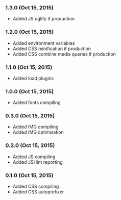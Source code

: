 ### 1.3.0 (Oct 15, 2015)

* Added JS uglify if production

### 1.2.0 (Oct 15, 2015)

* Added environment variables
* Added CSS minification if production
* Added CSS combine media queries if production

### 1.1.0 (Oct 15, 2015)

* Added load plugins

### 1.0.0 (Oct 15, 2015)

* Added fonts compiling

### 0.3.0 (Oct 15, 2015)

* Added IMG compiling
* Added IMG optimisation

### 0.2.0 (Oct 15, 2015)

* Added JS compiling
* Added JSHint reporting

### 0.1.0 (Oct 15, 2015)

* Added CSS compiling
* Added CSS autoprefixer
